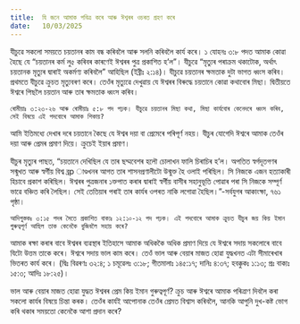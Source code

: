```yaml
---
title:  যি জনে আমাক পবিত্ৰ কৰে আৰু ঈশ্বৰৰ ওচৰত গ্ৰহণ কৰে
date:   10/03/2025
---
```


যীচুৱে সকলো সময়তে চয়তানৰ কাম বন্ধ কৰিবলৈ আৰু সলনি কৰিবলৈ কাৰ্য কৰে। ১ যোহনঃ ৩:৮ পদত আমাক কোৱা হৈছে যে “চয়তানৰ কৰ্ম লু৫ কৰিবৰ কাৰণেই ঈশ্বৰৰ পুত্ৰ প্ৰকাশিত হ’ল”। যীচুৱে “মৃত্যুৰ পৰাক্ৰম থকাটোক, অৰ্থাৎ চয়তানক মৃত্যুৰ দ্বাৰাই অকৰ্মণ্য কৰিবলৈ” আহিছিল (ইব্ৰীঃ ২:১৪)। যীচুৱে চয়তানৰ ক্ষমতাক দুটা ভাগত ধ্বংস কৰিব। প্ৰথমতে যীচুৱে ক্ৰুচত মৃত্যুবৰণ কৰে। তেওঁৰ মৃত্যুৱে দেখুৱায় যে ঈশ্বৰৰ বিৰুদ্ধে চয়তানে কোৱা কথাবোৰ মিছা। দ্বিতীয়তে ঈশ্বৰে পিছলৈ চয়তান আৰু তাৰ ক্ষমতাক ধ্বংস কৰিব।

`ৰোমীয়াঃ ৩:২৩-২৬ আৰু ৰোমীয়াঃ ৫:৮ পদ পঢ়ক। যীচুৱে চয়তানৰ মিছা কথা, মিছা কাৰ্যবোৰ কেনেদৰে ধ্বংস কৰিব, সেই বিষয়ে এই পদবোৰে আমাক শিকায়?`

আমি ইতিমধ্যে দেখাৰ দৰে চয়তানে কৈছে যে ঈশ্বৰ দয়া বা প্ৰেমেৰে পৰিপূৰ্ণ নহয়। যীচুৰ যোগেদি ঈশ্বৰে আমাক তেওঁৰ দয়া আৰু প্ৰেমৰ প্ৰমাণ দিয়ে। ক্ৰুচেই ইয়াৰ প্ৰমাণ।

যীচুৰ মৃত্যুৰ পাছত, “চয়তানে দেখিছিল যে তাৰ ছদ্মবেশৰ হলৌ চোলাখন ফালি চিৰাচিৰ হ’ল। অপতিত স্বৰ্গদূতগণৰ সন্মুখত আৰু স্বর্গীয় বিশ্ব ব্ৰp াণ্ডখনৰ আগত তাৰ শাসনপ্ৰণালীটো উন্মুক্ত হৈ ওলাই পৰিছিল। সি নিজকে এজন হত্যাকাৰী হিচাবে প্ৰকাশ কৰিছিল। ঈশ্বৰৰ পুত্ৰজনাৰ ১ক্তপাত কৰাৰ দ্বাৰাই স্বর্গীয় বাসীৰ সহানুভূতি পোৱাৰ পৰা সি নিজকে সম্পূৰ্ণ ভাৱে বঞ্চিত কৰি লৈছিল। সেই তেতিয়াৰ পৰাই তাৰ কাৰ্যৰ ওপৰত নাকি লগোৱা হৈছিল।”-সৰ্বযুগৰ আকাংক্ষা, ৭৬১ পৃষ্ঠা।

`আদিপুস্তকঃ ৩:১৫ পদৰ সৈতে প্ৰকাশিত বাক্যঃ ১২:১০-১২ পদ পঢ়ক। এই পদবোৰে আমাক ক্ৰুচত যীচুৰ জয় কিয় ইমান গুৰুত্বপূৰ্ণ আছিল তাক কেনেকৈ বুজিবলৈ সহায় কৰে?`

আমাক ৰক্ষা কৰাৰ বাবে ঈশ্বৰৰ ব্যৱস্থাৰ ইতিহাসে আমাক অধিককৈ অধিক প্ৰমাণ দিয়ে যে ঈশ্বৰে সদায় সকলোৰে বাবে যিটো উত্তম তাকে কৰে। ঈশ্বৰে সদায় ভাল কাম কৰে। তেওঁ ভাল আৰু বেয়াৰ মাজত হোৱা যুদ্ধখনত এটা সীমাৰেখাৰ ভিতৰত কাৰ্য কৰে। (দ্বিঃ বিৱৰণঃ ৩২:৪; ১ চমূৱেলঃ ৩:১৮; গীতমালাঃ ১৪৫:১৭; দানিঃ ৪:৩৭; হবক্কুকঃ ১:১৩; প্ৰঃ বাক্যঃ ১৫:৩; আদিঃ ১৮:২৫)।

ভাল আৰু বেয়াৰ মাজত হোৱা যুদ্ধত ঈশ্বৰৰ প্ৰেম কিয় ইমান গুৰুত্বপূৰ্ণ? ক্ৰুচ আৰু ঈশ্বৰে আমাক পৰিত্ৰাণ দিবলৈ কৰা সকলো কাৰ্যৰ বিষয়ে চিন্তা কৰক। তেওঁৰ কাৰ্যই আপোনাক তেওঁৰ প্ৰেমত বিশ্বাস কৰিবলৈ, আনকি আপুনি দুখ-কষ্ট ভোগ কৰি থকাৰ সময়তো কেনেকৈ আশা প্ৰদান কৰে?